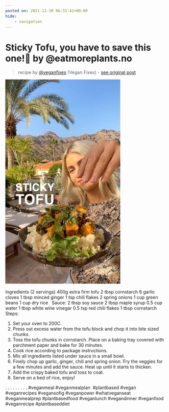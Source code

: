 ```yaml
---
posted on: 2021-12-30 06:31:41+00:00
hide:
    - navigation
---
```


# Sticky Tofu, you have to save this one!🤤 by @eatmoreplants.no  

> recipe by [@veganfixes](https://www.instagram.com/veganfixes/) 
(Vegan Fixes) - [see original post](https://instagram.com/p/CYGNWxgDKo1)

![](../img/veganfixes_30-12-2021_0612.png)


Ingredients (2 servings)
400g extra firm tofu
2 tbsp cornstarch
6 garlic cloves
1 tbsp minced ginger
1 tsp chili flakes 
2 spring onions
1 cup green beans
1 cup dry rice
 
Sauce:
2 tbsp soy sauce
2 tbsp maple syrup
0.5 cup water
1 tbsp white wine vinegar
0.5 tsp red chili flakes
1 tbsp cornstarch
 
Steps:
1. Set your oven to 200C.
2. Press out excess water from the tofu block and chop it into bite sized chunks.
3. Toss the tofu chunks in cornstarch. Place on a baking tray covered with parchment paper and bake for 30 minutes.
4. Cook rice according to package instructions.
5. Mix all ingredients listed under sauce in a small bowl. 
6. Finely chop up garlic, ginger, chili and spring onion. Fry the veggies for a few minutes and add the sauce. Heat up until it starts to thicken.
7. Add the crispy baked tofu and toss to coat.
8. Serve on a bed of rice, enjoy! 

.
.
.
.
.
.
.
.
.
\#veganmeal \#veganmealplan  \#plantbased \#vegan \#veganrecipes \#vegansofig \#veganpower \#whatveganseat \#veganmealprep \#plantbasedfood \#veganlunch \#vegandinner \#veganfood \#veganrecipe \#plantbaseddiet 
